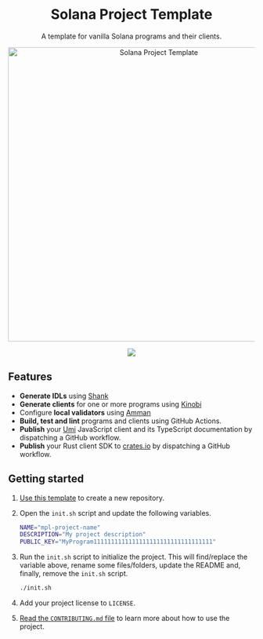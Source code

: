 <h1 align="center">
  Solana Project Template
</h1>
<p align="center">
  A template for vanilla Solana programs and their clients.
</p>
<p align="center">
  <img width="600" alt="Solana Project Template" src="https://github.com/metaplex-foundation/solana-project-template/assets/729235/aebf053a-d6fa-440b-9766-8957e843ec86" />
</p>
<p align="center">
  <a href="https://github.com/metaplex-foundation/solana-project-template/actions/workflows/main.yml"><img src="https://img.shields.io/github/actions/workflow/status/metaplex-foundation/solana-project-template/main.yml?logo=GitHub" /></a>
</p>

## Features

- **Generate IDLs** using [Shank](https://github.com/metaplex-foundation/shank)
- **Generate clients** for one or more programs using [Kinobi](https://github.com/metaplex-foundation/kinobi)
- Configure **local validators** using [Amman](https://github.com/metaplex-foundation/amman)
- **Build, test and lint** programs and clients using GitHub Actions.
- **Publish** your [Umi](https://github.com/metaplex-foundation/umi) JavaScript client and its TypeScript documentation by dispatching a GitHub workflow.
- **Publish** your Rust client SDK to [crates.io](https://crates.io) by dispatching a GitHub workflow.

## Getting started

1. [Use this template](https://github.com/new?template_name=solana-project-template&template_owner=metaplex-foundation) to create a new repository.

2. Open the `init.sh` script and update the following variables.
   ```sh
   NAME="mpl-project-name"
   DESCRIPTION="My project description"
   PUBLIC_KEY="MyProgram1111111111111111111111111111111111"
   ```
3. Run the `init.sh` script to initialize the project. This will find/replace the variable above, rename some files/folders, update the README and, finally, remove the `init.sh` script.
   ```sh
   ./init.sh
   ```
3. Add your project license to `LICENSE`.
4. [Read the `CONTRIBUTING.md` file](./CONTRIBUTING.md) to learn more about how to use the project.

